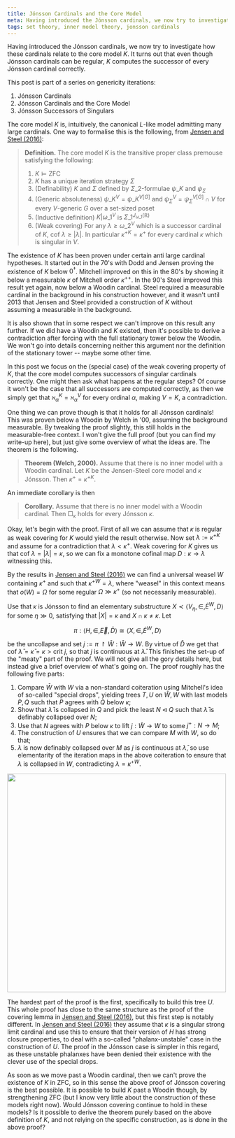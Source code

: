 ```yaml
---
title: Jónsson Cardinals and the Core Model
meta: Having introduced the Jónsson cardinals, we now try to investigate how these cardinals relate to the core model K. It turns out that even though Jónsson cardinals can be regular, K computes the successor of every Jónsson cardinal correctly.
tags: set theory, inner model theory, jonsson cardinals
---
```


Having introduced the Jónsson cardinals, we now try to investigate how these cardinals
relate to the core model $K$. It turns out that even though Jónsson cardinals can be
regular, $K$ computes the successor of every Jónsson cardinal correctly.

This post is part of a series on genericity iterations:

1. <router-link to="/posts/2016-11-02-jonsson-cardinals">Jónsson Cardinals</router-link>
2. Jónsson Cardinals and the Core Model
3. <router-link to="/posts/2017-07-28-jonsson-successors-of-singulars">Jónsson Successors of Singulars</router-link>

The core model $K$ is, intuitively, the canonical $L$-like model admitting many large
cardinals. One way to formalise this is the following, from
[Jensen and Steel (2016)](https://doi.org/10.2178/jsl.7803020):

> **Definition.** The core model $K$ is the transitive proper class premouse satisfying
> the following:
>
> 1. $K\models\textsf{ZFC}$
> 2. $K$ has a unique iteration strategy $\Sigma$
> 3. (Definability) $K$ and $\Sigma$ defined by $\Sigma\_2$-formulae $\psi\_K$ and
>    $\psi_\Sigma$
> 4. (Generic absoluteness) $\psi\_K^V=\psi\_K^{V[G]}$ and
>    $\psi_\Sigma^V=\psi_\Sigma^{V[G]}\cap V$ for every $V$-generic $G$ over a
>    set-sized poset
> 5. (Inductive definition) $K|\omega\_1^V$ is $\Sigma\_1^{J_{\omega\_1}(\mathbb R)}$
> 6. (Weak covering) For any $\lambda\geq\omega\_2^V$ which is a successor cardinal of
>    $K$, $\text{cof }\lambda\geq|\lambda|$. In particular $\kappa^{+K}=\kappa^+$ for
>    every cardinal $\kappa$ which is singular in $V$.

The existence of $K$ has been proven under certain anti large cardinal hypotheses. It
started out in the 70's with Dodd and Jensen proving the existence of $K$ below
$0^\dagger$. Mitchell improved on this in the 80's by showing it below a measurable
$\kappa$ of Mitchell order $\kappa^{++}$. In the 90's Steel improved this result yet
again, now below a Woodin cardinal. Steel required a measurable cardinal in the
background in his construction however, and it wasn't until 2013 that Jensen and
Steel provided a construction of $K$ without assuming a measurable in the background.

It is also shown that in some respect we can't improve on this result any further. If
we did have a Woodin and $K$ existed, then it's possible to derive a contradiction
after forcing with the full stationary tower below the Woodin. We won't go into details
concerning neither this argument nor the definition of the stationary tower -- maybe
some other time.

In this post we focus on the (special case) of the weak covering property of $K$, that
the core model computes successors of singular cardinals correctly. One might then ask
what happens at the regular steps? Of course it won't be the case that all successors
are computed correctly, as then we simply get that $\aleph_\alpha^K=\aleph_\alpha^V$
for every ordinal $\alpha$, making $V=K$, a contradiction.

One thing we can prove though is that it holds for all Jónsson cardinals! This was
proven below a Woodin by Welch in '00, assuming the background measurable. By tweaking
the proof slightly, this still holds in the measurable-free context. I won't give the
full proof (but you can find my write-up here), but just give some overview of what the
ideas are. The theorem is the following.

> **Theorem (Welch, 2000).** Assume that there is no inner model with a Woodin
> cardinal. Let $K$ be the Jensen-Steel core model and $\kappa$ Jónsson. Then
> $\kappa^+=\kappa^{+K}$.

An immediate corollary is then

> **Corollary.** Assume that there is no inner model with a Woodin cardinal. Then
> $\Box_\kappa$ holds for every Jónsson $\kappa$.

Okay, let's begin with the proof. First of all we can assume that $\kappa$ is regular
as weak covering for $K$ would yield the result otherwise. Now set
$\lambda:=\kappa^{+K}$ and assume for a contradiction that $\lambda<\kappa^+$. Weak
covering for $K$ gives us that $\text{cof }\lambda=|\lambda|=\kappa$, so we can fix a
monotone cofinal map $D:\kappa\to\lambda$ witnessing this.

By the results in [Jensen and Steel (2016)](https://doi.org/10.2178/jsl.7803020) we can
find a universal weasel $W$ containing $\kappa^+$ and
such that $\kappa^{+W}=\lambda$, where "weasel" in this context means that
$o(W)=\Omega$ for some regular $\Omega\gg\kappa^+$ (so not necessarily measurable).

Use that $\kappa$ is Jónsson to find an elementary substructure
$X\prec\left<V_\eta,\in,\dot E^{W},D\right>$ for some $\eta\gg 0$, satisfying that
$|X|=\kappa$ and $X\cap\kappa\neq\kappa$. Let

$$ \pi:\left<H,\in,\vec E,\bar D\right>\cong\left<X,\in,\dot E^{W},D\right> $$

be the uncollapse and set $j:=\pi\upharpoonright\bar{W}:\bar{W}\to W$. By virtue of
$\bar D$ we get that $\text{cof }\bar\lambda=\bar\kappa=\kappa>\text{crit }j$, so that
$j$ is continuous at $\bar\lambda$. This finishes the set-up of the "meaty" part of the
proof. We will not give all the gory details here, but instead give a brief overview of
what's going on. The proof roughly has the following five parts:

1. Compare $\bar{W}$ with $W$ via a non-standard coiteration using Mitchell's idea of
   so-called "special drops", yielding trees $T,U$ on $\bar{W},W$ with last models
   $P,Q$ such that $P$ agrees with $Q$ below $\kappa$;
2. Show that $\bar\lambda$ is collapsed in $Q$ and pick the least $N\lhd Q$ such that
   $\bar\lambda$ is definably collapsed over $N$;
3. Use that $N$ agrees with $P$ below $\kappa$ to lift $j:\bar{W}\to W$ to some
   $j^+:N\to M$;
4. The construction of $U$ ensures that we can compare $M$ with $W$, so do that;
5. $\lambda$ is now definably collapsed over $M$ as $j$ is continuous at $\bar\lambda$,
   so use elementarity of the iteration maps in the above coiteration to ensure that
   $\lambda$ is collapsed in $W$, contradicting $\lambda=\kappa^{+W}$.

<img src="/jonsson-covering-proof.webp" style="width: min(500px, 100%);" />

The hardest part of the proof is the first, specifically to build this tree $U$. This
whole proof has close to the same structure as the proof of the covering lemma in
[Jensen and Steel (2016)](https://doi.org/10.2178/jsl.7803020), but this first step is
notably different. In [Jensen and Steel (2016)](https://doi.org/10.2178/jsl.7803020)
they assume that $\kappa$ is a singular strong limit cardinal and use this to ensure
that their version of $H$ has strong closure properties, to deal with a so-called
"phalanx-unstable" case in the construction of $U$. The proof in the Jónsson case is
simpler in this regard, as these unstable phalanxes have been denied their existence
with the clever use of the special drops.

As soon as we move past a Woodin cardinal, then we can't prove the existence of $K$ in
$\textsf{ZFC}$, so in this sense the above proof of Jónsson covering is the best
possible. It is possible to build $K$ past a Woodin though, by strengthening
$\textsf{ZFC}$ (but I know very little about the construction of these models right
now). Would Jónsson covering continue to hold in these models? Is it possible to derive
the theorem purely based on the above definition of $K$, and not relying on the
specific construction, as is done in the above proof?
